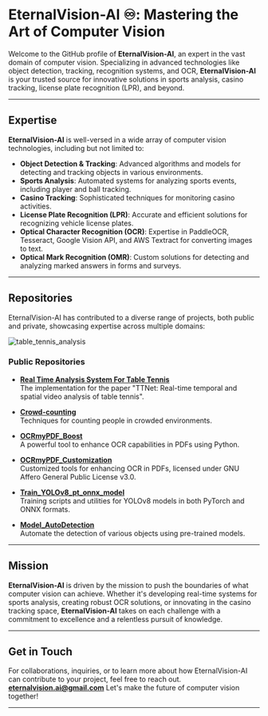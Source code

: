

# EternalVision-AI ♾️: Mastering the Art of Computer Vision

Welcome to the GitHub profile of **EternalVision-AI**, an expert in the vast domain of computer vision. Specializing in advanced technologies like object detection, tracking, recognition systems, and OCR, **EternalVision-AI** is your trusted source for innovative solutions in sports analysis, casino tracking, license plate recognition (LPR), and beyond.

---

## Expertise

**EternalVision-AI** is well-versed in a wide array of computer vision technologies, including but not limited to:

- **Object Detection & Tracking**: Advanced algorithms and models for detecting and tracking objects in various environments.
- **Sports Analysis**: Automated systems for analyzing sports events, including player and ball tracking.
- **Casino Tracking**: Sophisticated techniques for monitoring casino activities.
- **License Plate Recognition (LPR)**: Accurate and efficient solutions for recognizing vehicle license plates.
- **Optical Character Recognition (OCR)**: Expertise in PaddleOCR, Tesseract, Google Vision API, and AWS Textract for converting images to text.
- **Optical Mark Recognition (OMR)**: Custom solutions for detecting and analyzing marked answers in forms and surveys.

---

## Repositories

EternalVision-AI has contributed to a diverse range of projects, both public and private, showcasing expertise across multiple domains:

![table_tennis_analysis](https://github.com/EternalVision-AI/Real-Time-Analysis-System-For-Table-Tennis/blob/main/docs/demo.gif)
### Public Repositories


- **[Real Time Analysis System For Table Tennis](https://github.com/EternalVision-AI/Real-Time-Analysis-System-For-Table-Tennis)**  
  The implementation for the paper "TTNet: Real-time temporal and spatial video analysis of table tennis".

  
- **[Crowd-counting](https://github.com/EternalVision-AI/Crowd-counting)**  
  Techniques for counting people in crowded environments.
  
- **[OCRmyPDF_Boost](https://github.com/EternalVision-AI/OCRmyPDF_Boost)**  
  A powerful tool to enhance OCR capabilities in PDFs using Python.
  
- **[OCRmyPDF_Customization](https://github.com/EternalVision-AI/OCRmyPDF_Customization)**  
  Customized tools for enhancing OCR in PDFs, licensed under GNU Affero General Public License v3.0.

- **[Train_YOLOv8_pt_onnx_model](https://github.com/EternalVision-AI/Train_YOLOv8_pt_onnx_model)**  
  Training scripts and utilities for YOLOv8 models in both PyTorch and ONNX formats.

- **[Model_AutoDetection](https://github.com/EternalVision-AI/Model_AutoDetection)**  
  Automate the detection of various objects using pre-trained models.
  



---
## Mission

**EternalVision-AI** is driven by the mission to push the boundaries of what computer vision can achieve. Whether it's developing real-time systems for sports analysis, creating robust OCR solutions, or innovating in the casino tracking space, **EternalVision-AI** takes on each challenge with a commitment to excellence and a relentless pursuit of knowledge.

---

## Get in Touch

For collaborations, inquiries, or to learn more about how EternalVision-AI can contribute to your project, feel free to reach out. 
**eternalvision.ai@gmail.com**
Let's make the future of computer vision together!

---


